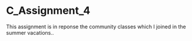 # C_Assignment_4
This assignment is in reponse the community classes which I joined in the summer vacations..
